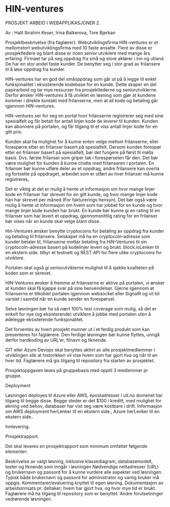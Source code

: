 # HIN-ventures

PROSJEKT ARBEID I WEBAPPLIKASJONER 2.

Av : Halil Ibrahim Keser, Irina Balkerova, Tore Bjerkan

Prosjektbeskrivelse (fra faglærer):
Webutviklingsfirma HIN-ventures er et mellomstort webutviklingsfirma med 10 faste ansatte. Flere av disse er prosjektledere og blant disse er noen senior utviklere med mange års erfaring. Firmaet tar på seg oppdrag fra små og store aktører i inn og utland. De har en stor andel faste kunder.  De benytter seg i stor grad av frilansere til å løse oppdrag fra kunder.

HIN-ventures har en god del småoppdrag som går ut på å legge til enkel funksjonalitet i eksisterende kodebase for en kunde. Dette skaper en del papirarbeid og tar mye ressurser fra prosjektlederne og seniorutviklerne. Derfor ønsker HIN-ventures å få utviklet en løsning som gjør at kundene kommer i direkte kontakt med frilanserne, men at all kode og betaling går igjennom HIN-ventures.

HIN-ventures ser for seg en portal hvor frilanserne registrerer seg med sine spesialfelt og får betalt for antall linjer kode de leverer til kunden. Kunden kan abonnere på portalen, og får tilgang til et viss antall linjer kode for en gitt pris.

Kunden skal ha mulighet for å kunne enten velge mellom frilanserne, eller forespørre etter en frilanser basert på spesialfelt. Dersom kunden forespør etter en frilanser basert på spesialfelt, bør det fungere på først til mølla basis. Dvs. første frilanser som griper tak i forespørselen får den. Det bør være mulighet for kunden å kunne chatte med frilanseren i portalen. En frilanser bør kunne utføre deler av et oppdrag, andre frilansere kan overta og fortsette på oppdraget, arbeidet som er utført av hver frilanser må kunne registreres,

Det er viktig at det er mulig å hente ut informasjon om hvor mange linjer kode en frilanser har skrevet for en gitt kunde, og hvor mange linjer kode han har skrevet per måned (For fakturerings hensyn).  Det bør også være mulig å hente ut informasjon om hvem som har jobbet for en kunde og hvor mange linjer kode kunden har brukt. En kunde bør kunne gi en rating til en frilanser som har levert et oppdrag, gjennomsnittlig rating for en frilanser bør vises når en kunde skal velge blant disse.

Hin-Ventures ønsker benytte cryptocoins for betaling av oppdrag fra kunder og betaling til frilansere. Selskapet må ha en cryptocoin-adresse som kunder betaler til, frilanserne mottar betaling fra HiN-Ventures til sin cryptocoin-adresse basert på kodelinjer levert og brukt. block.ioLenker til en ekstern side. tilbyr et testnett og REST API for flere ulike cryptocoins for utviklere.

Portalen skal også gi seniorutviklerne mulighet til å sjekke kvaliteten på koden som er skrevet.

HIN-Ventures ønsker å fremme at frilanserne er aktive på portalen, vi ønsker at kunden skal få kjappe svar på sine henvendelser. Gjerne igjennom at frilanserne er tilkoblet portalen igjennom websocket eller SignalR og vil bli varslet i sanntid når en kunde sender en forespørsel.

Selve løsningen bør ha så nært 100% test coverage som mulig, så det er enkelt for nye (og eksisterende) utviklere å jobbe med portalen uten å ødelegge eksisterende funksjonalitet.

Det forventes av hvert prosjekt munner ut i et ferdig produkt som kan presenteres for faglærere. Den ferdige løsningen bør kunne flyttes, unngå derfor hardkoding av URL'er, filnavn og liknende.

GIT eller Azure Devops skal benyttes aktivt av alle prosjektmedlemmer i utviklingen slik at historikken vil vise hvem som har gjort hva og når til en hver tid. Faglærere må gis tilgang til repository fra starten av prosjektet.

Prosjektoppgaven løses på gruppebasis med opptil 3 medlemmer pr gruppe.

Deployment

Løsningen deployes til Azure eller AWS, epostadresser i uit.no domenet har tilgang til begge disse. Begge steder er det $100 i kreditt, med mulighet for økning ved behov, databaser har vist seg være kostbare i drift. Informasjon om AWS deployment herLenker til en ekstern side., Azure herLenker til en ekstern side..

Innlevering.

Prosjektrapport.

Det skal leveres en prosjektrapport som minimum omfatter følgende elementer:

Beskrivelse av valgt løsning, inklusive klassediagram, databasemodell, tester og liknende som inngår i løsningen
Nødvendige nettadresser (URL) og brukernavn og passord for å kunne vurdere alle aspekter ved løsningen. Typisk både brukernavn og passord for administrator og vanlig bruker må oppgis.
Kommentarer/evaluering knyttet til egen løsning.
Dokumentasjon av arbeidsinnsats pr. deltaker; hvem har gjort hva, og hvor mye tid er brukt. Faglærere må ha tilgang til repository som er benyttet.
Andre forutsetninger vedrørende løsningen.
